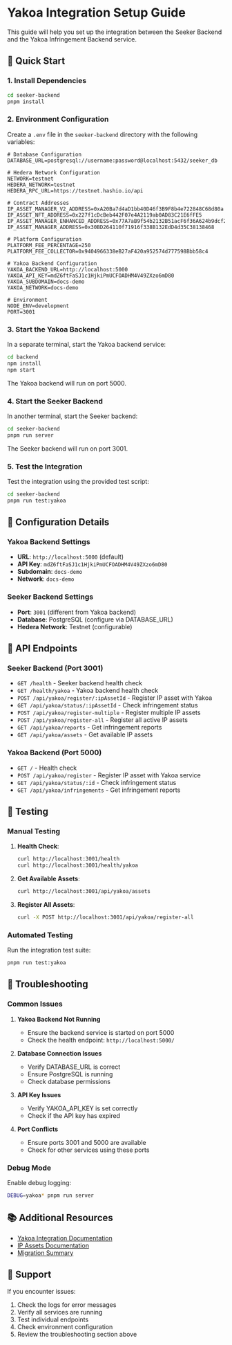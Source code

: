 # Yakoa Integration Setup Guide

This guide will help you set up the integration between the Seeker Backend and the Yakoa Infringement Backend service.

## 🚀 Quick Start

### 1. Install Dependencies

```bash
cd seeker-backend
pnpm install
```

### 2. Environment Configuration

Create a `.env` file in the `seeker-backend` directory with the following variables:

```env
# Database Configuration
DATABASE_URL=postgresql://username:password@localhost:5432/seeker_db

# Hedera Network Configuration
NETWORK=testnet
HEDERA_NETWORK=testnet
HEDERA_RPC_URL=https://testnet.hashio.io/api

# Contract Addresses
IP_ASSET_MANAGER_V2_ADDRESS=0xA20Ba7d4aD1bb40D46f3B9F8b4e722848C68d80a
IP_ASSET_NFT_ADDRESS=0x227f1cDcBeb442F07e4A2119ab0AD83C21E6fFE5
IP_ASSET_MANAGER_ENHANCED_ADDRESS=0x77A7aB9f54b2132B51acF6f36A624b9dcf264ce3
IP_ASSET_MANAGER_ADDRESS=0x30BD264110f71916f338B132EdD4d35C38138468

# Platform Configuration
PLATFORM_FEE_PERCENTAGE=250
PLATFORM_FEE_COLLECTOR=0x9404966338eB27aF420a952574d777598Bbb58c4

# Yakoa Backend Configuration
YAKOA_BACKEND_URL=http://localhost:5000
YAKOA_API_KEY=mdZ6ftFaSJ1c1HjkiPmUCFOADHM4V49ZXzo6mD80
YAKOA_SUBDOMAIN=docs-demo
YAKOA_NETWORK=docs-demo

# Environment
NODE_ENV=development
PORT=3001
```

### 3. Start the Yakoa Backend

In a separate terminal, start the Yakoa backend service:

```bash
cd backend
npm install
npm start
```

The Yakoa backend will run on port 5000.

### 4. Start the Seeker Backend

In another terminal, start the Seeker backend:

```bash
cd seeker-backend
pnpm run server
```

The Seeker backend will run on port 3001.

### 5. Test the Integration

Test the integration using the provided test script:

```bash
cd seeker-backend
pnpm run test:yakoa
```

## 🔧 Configuration Details

### Yakoa Backend Settings

- **URL**: `http://localhost:5000` (default)
- **API Key**: `mdZ6ftFaSJ1c1HjkiPmUCFOADHM4V49ZXzo6mD80`
- **Subdomain**: `docs-demo`
- **Network**: `docs-demo`

### Seeker Backend Settings

- **Port**: `3001` (different from Yakoa backend)
- **Database**: PostgreSQL (configure via DATABASE_URL)
- **Hedera Network**: Testnet (configurable)

## 📡 API Endpoints

### Seeker Backend (Port 3001)

- `GET /health` - Seeker backend health check
- `GET /health/yakoa` - Yakoa backend health check
- `POST /api/yakoa/register/:ipAssetId` - Register IP asset with Yakoa
- `GET /api/yakoa/status/:ipAssetId` - Check infringement status
- `POST /api/yakoa/register-multiple` - Register multiple IP assets
- `POST /api/yakoa/register-all` - Register all active IP assets
- `GET /api/yakoa/reports` - Get infringement reports
- `GET /api/yakoa/assets` - Get available IP assets

### Yakoa Backend (Port 5000)

- `GET /` - Health check
- `POST /api/yakoa/register` - Register IP asset with Yakoa service
- `GET /api/yakoa/status/:id` - Check infringement status
- `GET /api/yakoa/infringements` - Get infringement reports

## 🧪 Testing

### Manual Testing

1. **Health Check**:
   ```bash
   curl http://localhost:3001/health
   curl http://localhost:3001/health/yakoa
   ```

2. **Get Available Assets**:
   ```bash
   curl http://localhost:3001/api/yakoa/assets
   ```

3. **Register All Assets**:
   ```bash
   curl -X POST http://localhost:3001/api/yakoa/register-all
   ```

### Automated Testing

Run the integration test suite:

```bash
pnpm run test:yakoa
```

## 🐛 Troubleshooting

### Common Issues

1. **Yakoa Backend Not Running**
   - Ensure the backend service is started on port 5000
   - Check the health endpoint: `http://localhost:5000/`

2. **Database Connection Issues**
   - Verify DATABASE_URL is correct
   - Ensure PostgreSQL is running
   - Check database permissions

3. **API Key Issues**
   - Verify YAKOA_API_KEY is set correctly
   - Check if the API key has expired

4. **Port Conflicts**
   - Ensure ports 3001 and 5000 are available
   - Check for other services using these ports

### Debug Mode

Enable debug logging:

```bash
DEBUG=yakoa* pnpm run server
```

## 📚 Additional Resources

- [Yakoa Integration Documentation](./YAKOA-INTEGRATION.md)
- [IP Assets Documentation](./README-IP-ASSETS.md)
- [Migration Summary](./MIGRATION-SUMMARY.md)

## 🤝 Support

If you encounter issues:

1. Check the logs for error messages
2. Verify all services are running
3. Test individual endpoints
4. Check environment configuration
5. Review the troubleshooting section above 